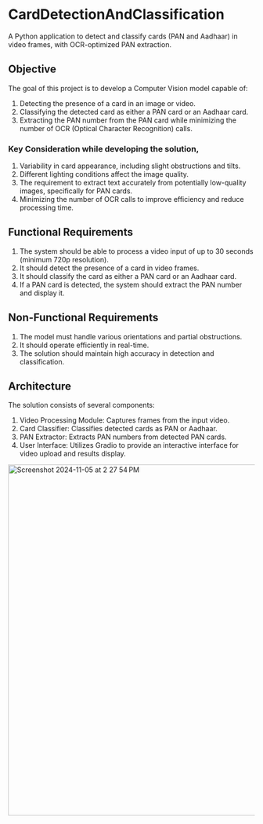 # CardDetectionAndClassification
A Python application to detect and classify cards (PAN and Aadhaar) in video frames, with OCR-optimized PAN extraction.

## Objective
The goal of this project is to develop a Computer Vision model capable of:
1. Detecting the presence of a card in an image or video.
2. Classifying the detected card as either a PAN card or an Aadhaar card.
3. Extracting the PAN number from the PAN card while minimizing the number of OCR (Optical Character Recognition) calls.

### Key Consideration while developing the solution, 
1. Variability in card appearance, including slight obstructions and tilts.
2. Different lighting conditions affect the image quality.
3. The requirement to extract text accurately from potentially low-quality images, specifically for PAN cards.
4. Minimizing the number of OCR calls to improve efficiency and reduce processing time.

## Functional Requirements
1. The system should be able to process a video input of up to 30 seconds (minimum 720p resolution).
2. It should detect the presence of a card in video frames.
3. It should classify the card as either a PAN card or an Aadhaar card.
4. If a PAN card is detected, the system should extract the PAN number and display it.

## Non-Functional Requirements
1. The model must handle various orientations and partial obstructions.
2. It should operate efficiently in real-time.
3. The solution should maintain high accuracy in detection and classification.

## Architecture
The solution consists of several components:
1. Video Processing Module: Captures frames from the input video.
2. Card Classifier: Classifies detected cards as PAN or Aadhaar.
3. PAN Extractor: Extracts PAN numbers from detected PAN cards.
4. User Interface: Utilizes Gradio to provide an interactive interface for video upload and results display.

<img width="715" alt="Screenshot 2024-11-05 at 2 27 54 PM" src="https://github.com/user-attachments/assets/b3813437-6a61-4050-9cae-a79d3e92e39b">




